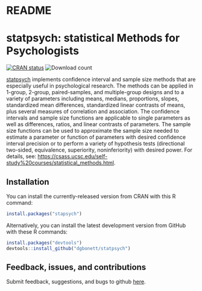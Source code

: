 README
================

# statpsych: statistical Methods for Psychologists

[![CRAN
status](https://www.r-pkg.org/badges/version/statpsych)](https://CRAN.R-project.org/package=statpsych)
![Download
count](https://cranlogs.r-pkg.org/badges/last-month/statpsych)

[statpsych](https://github.com/dgbonett/statpsych) implements confidence
interval and sample size methods that are especially useful in
psychological research. The methods can be applied in 1-group, 2-group,
paired-samples, and multiple-group designs and to a variety of
parameters including means, medians, proportions, slopes, standardized
mean differences, standardized linear contrasts of means, plus several
measures of correlation and association. The confidence intervals and
sample size functions are applicable to single parameters as well as
differences, ratios, and linear contrasts of parameters. The sample size
functions can be used to approximate the sample size needed to estimate
a parameter or function of parameters with desired confidence interval
precision or to perform a variety of hypothesis tests (directional
two-sided, equivalence, superiority, noninferiority) with desired power.
For details, see:
<https://csass.ucsc.edu/self-study%20courses/statistical_methods.html>.

## Installation

You can install the currently-released version from CRAN with this R
command:

``` r
install.packages("stapsych")
```

Alternatively, you can install the latest development version from
GitHub with these R commands:

``` r
install.packages("devtools")
devtools::install_github("dgbonett/statpsych")
```

## Feedback, issues, and contributions

Submit feedback, suggestions, and bugs to github
[here](https://github.com/dgbonett/statpsych/issues/new).
